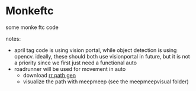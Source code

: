 # Monkeftc
some monke ftc code

notes:
- april tag code is using vision portal, while object detection is using opencv. ideally, these should both use visionportal in future, but it is not a priority since we first just need a functional auto
- roadrunner will be used for movement in auto
  - download [rr path gen](https://github.com/Jarhead20/RRPathGen)
  - visualize the path with meepmeep (see the meepmeepvisual folder)
